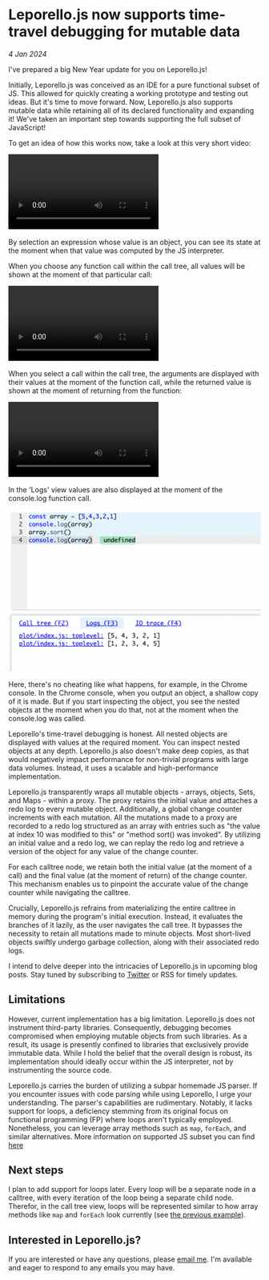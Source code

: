 # Leporello.js now supports time-travel debugging for mutable data

_4 Jan 2024_

I've prepared a big New Year update for you on Leporello.js!

Initially, Leporello.js was conceived as an IDE for a pure functional subset of JS. This allowed for quickly creating a working prototype and testing out ideas. But it's time to move forward. Now, Leporello.js also supports mutable data while retaining all of its declared functionality and expanding it! We've taken an important step towards supporting the full subset of JavaScript!

To get an idea of how this works now, take a look at this very short video:

<video src="./mutability_1.nosound.mov" controls>
<pre>
  const array = [3,2,1]

  array.push(4)

  array[0] = 5

  array.sort()
</pre>
</video>


By selection an expression whose value is an object, you can see its state at the moment when that value was computed by the JS interpreter.

<a id='unionAll'>When you choose any function call within the call tree, all values will be shown at the moment of that particular call:</a>

<video src="./mutability_2.nosound.mov" controls>
<pre>
  const x = new Set([1,2])
  const y = new Set([3,4,5,6])

  function unionWith(a, b) {
    b.forEach(elem => {
      a.add(elem)
    })
  }

  unionWith(x, y)
</pre>
</video>

When you select a call within the call tree, the arguments are displayed with their values at the moment of the function call, while the returned value is shown at the moment of returning from the function:

<video src="./mutability_3.nosound.mov" controls>
<pre>
  function do_sort(array) {
    array.sort()
    return array
  }

  do_sort([5,4,3,2,1])
</pre>
</video>

In the 'Logs' view values are also displayed at the moment of the console.log function call.

<img src='./mutability_4.png'>

Here, there's no cheating like what happens, for example, in the Chrome console. In the Chrome console, when you output an object, a shallow copy of it is made. But if you start inspecting the object, you see the nested objects at the moment when you do that, not at the moment when the console.log was called.

Leporello's time-travel debugging is honest. All nested objects are displayed with values at the required moment. You can inspect nested objects at any depth. Leporello.js also doesn't make deep copies, as that would negatively impact performance for non-trivial programs with large data volumes. Instead, it uses a scalable and high-performance implementation.

Leporello.js transparently wraps all mutable objects - arrays, objects, Sets, and Maps - within a proxy. The proxy retains the initial value and attaches a redo log to every mutable object. Additionally, a global change counter increments with each mutation. All the mutations made to a proxy are recorded to a redo log structured as an array with entries such as "the value at index 10 was modified to this" or "method sort() was invoked". By utilizing an initial value and a redo log, we can replay the redo log and retrieve a version of the object for any value of the change counter.

For each calltree node, we retain both the initial value (at the moment of a call) and the final value (at the moment of return) of the change counter. This mechanism enables us to pinpoint the accurate value of the change counter while navigating the calltree.

Crucially, Leporello.js refrains from materializing the entire calltree in memory during the program's initial execution. Instead, it evaluates the branches of it lazily, as the user navigates the call tree. It bypasses the necessity to retain all mutations made to minute objects. Most short-lived objects swiftly undergo garbage collection, along with their associated redo logs.

I intend to delve deeper into the intricacies of Leporello.js in upcoming blog posts. Stay tuned by subscribing to [Twitter](https://twitter.com/leporello_js) or RSS for timely updates.

## Limitations

However, current implementation has a big limitation. Leporello.js does not instrument third-party libraries. Consequently, debugging becomes compromised when employing mutable objects from such libraries. As a result, its usage is presently confined to libraries that exclusively provide immutable data. While I hold the belief that the overall design is robust, its implementation should ideally occur within the JS interpreter, not by instrumenting the source code.

Leporello.js carries the burden of utilizing a subpar homemade JS parser. If you encounter issues with code parsing while using Leporello, I urge your understanding. The parser's capabilities are rudimentary. Notably, it lacks support for loops, a deficiency stemming from its original focus on functional programming (FP) where loops aren't typically employed. Nonetheless, you can leverage array methods such as `map`, `forEach`, and similar alternatives. More information on supported JS subset you can find [here](https://github.com/leporello-js/leporello-js?tab=readme-ov-file#supported-javascript-subset)

## Next steps

I plan to add support for loops later. Every loop will be a separate node in a calltree, with every iteration of the loop being a separate child node. Therefor, in the call tree view, loops will be represented similar to how array methods like `map` and `forEach` look currently (see [the previous example](#unionAll)).

## Interested in Leporello.js?

If you are interested or have any questions, please <a href="mailto:dmitry.vasil@gmail.com?subject=Leporello.js">email me</a>. I'm available and eager to respond to any emails you may have.
